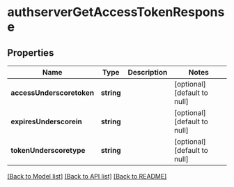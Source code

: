 # authserverGetAccessTokenResponse

## Properties
Name | Type | Description | Notes
------------ | ------------- | ------------- | -------------
**accessUnderscoretoken** | **string** |  | [optional] [default to null]
**expiresUnderscorein** | **string** |  | [optional] [default to null]
**tokenUnderscoretype** | **string** |  | [optional] [default to null]

[[Back to Model list]](../README.md#documentation-for-models) [[Back to API list]](../README.md#documentation-for-api-endpoints) [[Back to README]](../README.md)


